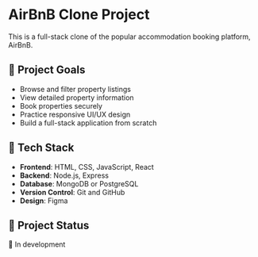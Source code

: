 # AirBnB Clone Project

This is a full-stack clone of the popular accommodation booking platform, AirBnB.

## 🚀 Project Goals

- Browse and filter property listings
- View detailed property information
- Book properties securely
- Practice responsive UI/UX design
- Build a full-stack application from scratch

## 🧰 Tech Stack

- **Frontend**: HTML, CSS, JavaScript, React
- **Backend**: Node.js, Express
- **Database**: MongoDB or PostgreSQL
- **Version Control**: Git and GitHub
- **Design**: Figma

## 📂 Project Status

🚧 In development
